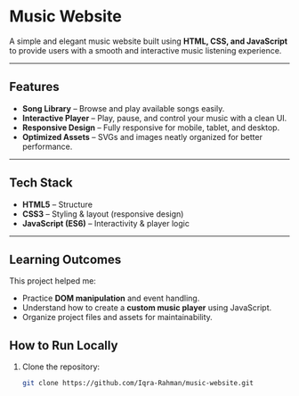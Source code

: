 #  Music Website  

A simple and elegant music website built using **HTML, CSS, and JavaScript** to provide users with a smooth and interactive music listening experience.  

---

##  Features  
-  **Song Library** – Browse and play available songs easily.  
-  **Interactive Player** – Play, pause, and control your music with a clean UI.  
-  **Responsive Design** – Fully responsive for mobile, tablet, and desktop.  
-  **Optimized Assets** – SVGs and images neatly organized for better performance.  

---

##  Tech Stack  
- **HTML5** – Structure  
- **CSS3** – Styling & layout (responsive design)  
- **JavaScript (ES6)** – Interactivity & player logic  

---

##  Learning Outcomes  
This project helped me:  
- Practice **DOM manipulation** and event handling.  
- Understand how to create a **custom music player** using JavaScript.  
- Organize project files and assets for maintainability.

##  How to Run Locally  
1. Clone the repository:  
   ```bash
   git clone https://github.com/Iqra-Rahman/music-website.git
